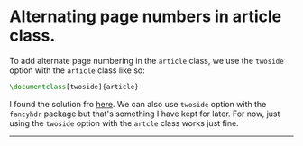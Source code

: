 # Alternating page numbers in article class.

To add alternate page numbering in the `article` class, we use the `twoside` option with the `article` class like so:

```tex
\documentclass[twoside]{article}
```

I found the solution fro [here](https://www.reddit.com/r/LaTeX/comments/10m0a04/implementing_alternating_headers/). We can also use `twoside` option with the `fancyhdr` package but that's something I have kept for later. For now, just using the `twoside` option with the `artcle` class works just fine.

---
